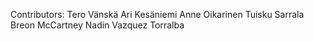 Contributors:
Tero Vänskä
Ari Kesäniemi
Anne Oikarinen
Tuisku Sarrala
Breon McCartney
Nadin Vazquez Torralba

